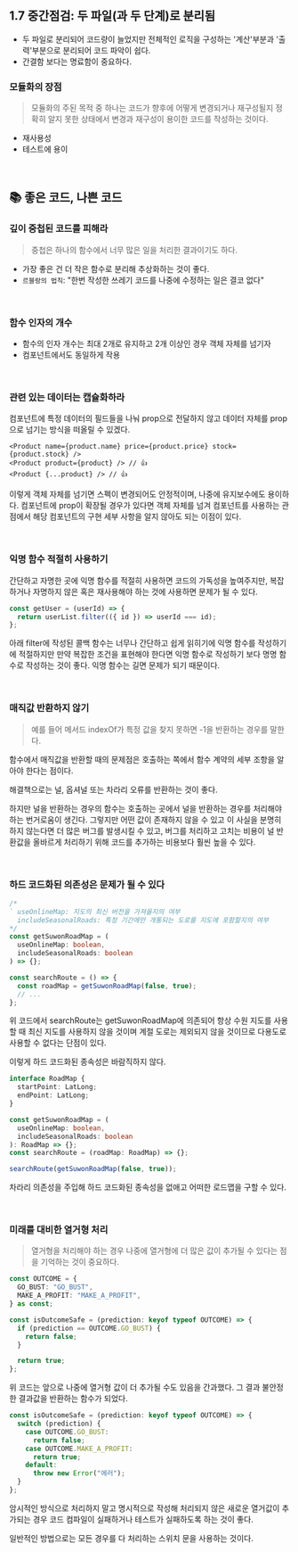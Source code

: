 ## 1.7 중간점검: 두 파일(과 두 단계)로 분리됨

- 두 파일로 분리되어 코드량이 늘었지만 전체적인 로직을 구성하는 '계산'부분과 '출력'부분으로 분리되어 코드 파악이 쉽다.
- 간결함 보다는 명료함이 중요하다.

### 모듈화의 장점

> 모듈화의 주된 목적 중 하나는 코드가 향후에 어떻게 변경되거나 재구성될지 정확히 알지 못한 상태에서 변경과 재구성이 용이한 코드를 작성하는 것이다.

- 재사용성
- 테스트에 용이

<br />

## 📚 좋은 코드, 나쁜 코드

### 깊이 중첩된 코드를 피해라

> 중첩은 하나의 함수에서 너무 많은 일을 처리한 결과이기도 하다.

- 가장 좋은 건 더 작은 함수로 분리해 추상화하는 것이 좋다.
- `르블랑의 법칙`: "한번 작성한 쓰레기 코드를 나중에 수정하는 일은 결코 없다"

<br />

### 함수 인자의 개수

- 함수의 인자 개수는 최대 2개로 유지하고 2개 이상인 경우 객체 자체를 넘기자
- 컴포넌트에서도 동일하게 작용

<br />

### 관련 있는 데이터는 캡슐화하라

컴포넌트에 특정 데이터의 필드들을 나눠 prop으로 전달하지 않고 데이터 자체를 prop으로 넘기는 방식을 떠올릴 수 있겠다.

```tsx
<Product name={product.name} price={product.price} stock={product.stock} />
<Product product={product} /> // 👍
<Product {...product} /> // 👍
```

이렇게 객체 자체를 넘기면 스펙이 변경되어도 안정적이며, 나중에 유지보수에도 용이하다.
컴포넌트에 prop이 확장될 경우가 있다면 객체 자체를 넘겨 컴포넌트를 사용하는 관점에서 해당 컴포넌트의 구현 세부 사항을 알지 않아도 되는 이점이 있다.

<br />

### 익명 함수 적절히 사용하기

간단하고 자명한 곳에 익명 함수를 적절히 사용하면 코드의 가독성을 높여주지만, 복잡하거나 자명하지 않은 혹은 재사용해야 하는 것에 사용하면 문제가 될 수 있다.

```ts
const getUser = (userId) => {
  return userList.filter(({ id }) => userId === id);
};
```

아래 filter에 작성된 콜백 함수는 너무나 간단하고 쉽게 읽히기에 익명 함수를 작성하기에 적절하지만 만약 복잡한 조건을 표현해야 한다면 익명 함수로 작성하기 보다 명명 함수로 작성하는 것이 좋다. 익명 함수는 길면 문제가 되기 때문이다.

<br />

### 매직값 반환하지 않기

> 예를 들어 메서드 indexOf가 특정 값을 찾지 못하면 -1을 반환하는 경우를 말한다.

함수에서 매직값을 반환할 때의 문제점은 호출하는 쪽에서 함수 계약의 세부 조항을 알아야 한다는 점이다.

해결책으로는 널, 옵셔널 또는 차라리 오류를 반환하는 것이 좋다.

하지만 널을 반환하는 경우의 함수는 호출하는 곳에서 널을 반환하는 경우를 처리해야 하는 번거로움이 생긴다. 그렇지만 어떤 값이 존재하지 않을 수 있고 이 사실을 분명히 하지 않는다면 더 많은 버그를 발생시킬 수 있고, 버그를 처리하고 고치는 비용이 널 반환값을 올바르게 처리하기 위해 코드를 추가하는 비용보다 훨씬 높을 수 있다.

<br />

### 하드 코드화된 의존성은 문제가 될 수 있다

```ts
/* 
` useOnlineMap: 지도의 최신 버전을 가져올지의 여부
  includeSeasonalRoads: 특정 기간에만 개통되는 도로를 지도에 포함할지의 여부
*/
const getSuwonRoadMap = (
  useOnlineMap: boolean,
  includeSeasonalRoads: boolean
) => {};

const searchRoute = () => {
  const roadMap = getSuwonRoadMap(false, true);
  // ...
};
```

위 코드에서 searchRoute는 getSuwonRoadMap에 의존되어 항상 수원 지도를 사용할 때 최신 지도를 사용하지 않을 것이며 계절 도로는 제외되지 않을 것이므로 다용도로 사용할 수 없다는 단점이 있다.

이렇게 하드 코드화된 종속성은 바람직하지 않다.

```ts
interface RoadMap {
  startPoint: LatLong;
  endPoint: LatLong;
}

const getSuwonRoadMap = (
  useOnlineMap: boolean,
  includeSeasonalRoads: boolean
): RoadMap => {};
const searchRoute = (roadMap: RoadMap) => {};

searchRoute(getSuwonRoadMap(false, true));
```

차라리 의존성을 주입해 하드 코드화된 종속성을 없애고 어떠한 로드맵을 구할 수 있다.

<br />

### 미래를 대비한 열거형 처리

> 열거형을 처리해야 하는 경우 나중에 열거형에 더 많은 값이 추가될 수 있다는 점을 기억하는 것이 중요하다.

```ts
const OUTCOME = {
  GO_BUST: "GO_BUST",
  MAKE_A_PROFIT: "MAKE_A_PROFIT",
} as const;

const isOutcomeSafe = (prediction: keyof typeof OUTCOME) => {
  if (prediction == OUTCOME.GO_BUST) {
    return false;
  }

  return true;
};
```

위 코드는 앞으로 나중에 열거형 값이 더 추가될 수도 있음을 간과했다. 그 결과 불안정한 결과값을 반환하는 함수가 되었다.

```ts
const isOutcomeSafe = (prediction: keyof typeof OUTCOME) => {
  switch (prediction) {
    case OUTCOME.GO_BUST:
      return false;
    case OUTCOME.MAKE_A_PROFIT:
      return true;
    default:
      throw new Error("에러");
  }
};
```

암시적인 방식으로 처리하지 말고 명시적으로 작성해 처리되지 않은 새로운 열거값이 추가되는 경우 코드 컴파일이 실패하거나 테스트가 실패하도록 하는 것이 좋다.

일반적인 방법으로는 모든 경우를 다 처리하는 스위치 문을 사용하는 것이다.
